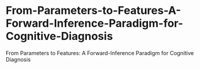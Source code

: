 # From-Parameters-to-Features-A-Forward-Inference-Paradigm-for-Cognitive-Diagnosis
From Parameters to Features: A Forward-Inference Paradigm for Cognitive Diagnosis
